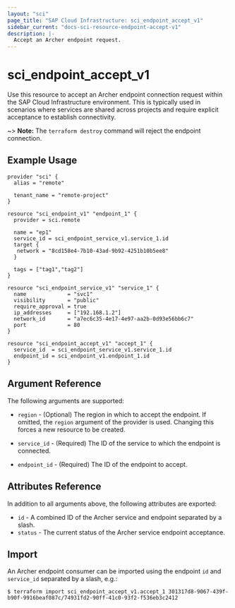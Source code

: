 ```yaml
---
layout: "sci"
page_title: "SAP Cloud Infrastructure: sci_endpoint_accept_v1"
sidebar_current: "docs-sci-resource-endpoint-accept-v1"
description: |-
  Accept an Archer endpoint request.
---
```


# sci\_endpoint\_accept\_v1

Use this resource to accept an Archer endpoint connection request within the
SAP Cloud Infrastructure environment. This is typically used in scenarios where services
are shared across projects and require explicit acceptance to establish
connectivity.

~> **Note:** The `terraform destroy` command will reject the endpoint
connection.

## Example Usage

```hcl
provider "sci" {
  alias = "remote"

  tenant_name = "remote-project"
}

resource "sci_endpoint_v1" "endpoint_1" {
  provider = sci.remote

  name = "ep1"
  service_id = sci_endpoint_service_v1.service_1.id
  target {
   network = "8cd158e4-7b10-43ad-9b92-4251b10b5ee8"
  }

  tags = ["tag1","tag2"]
}

resource "sci_endpoint_service_v1" "service_1" {
  name             = "svc1"
  visibility       = "public"
  require_approval = true
  ip_addresses     = ["192.168.1.2"]
  network_id       = "a7ec6c35-4e17-4e97-aa2b-0d93e56bb6c7"
  port             = 80
}

resource "sci_endpoint_accept_v1" "accept_1" {
  service_id  = sci_endpoint_service_v1.service_1.id
  endpoint_id = sci_endpoint_v1.endpoint_1.id
}
```

## Argument Reference

The following arguments are supported:

* `region` - (Optional) The region in which to accept the endpoint. If omitted,
  the `region` argument of the provider is used. Changing this forces a new
  resource to be created.

* `service_id` - (Required) The ID of the service to which the endpoint is
  connected.

* `endpoint_id` - (Required) The ID of the endpoint to accept.

## Attributes Reference

In addition to all arguments above, the following attributes are exported:

* `id` - A combined ID of the Archer service and endpoint separated by a slash.
* `status` - The current status of the Archer service endpoint acceptance.

## Import

An Archer endpoint consumer can be imported using the endpoint `id` and
`service_id` separated by a slash, e.g.:

```shell
$ terraform import sci_endpoint_accept_v1.accept_1 301317d8-9067-439f-b90f-9916beaf087c/74931fd2-90ff-41c0-93f2-f536eb3c2412
```
